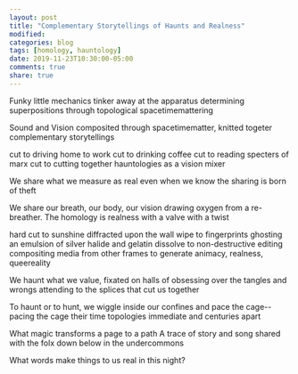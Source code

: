 ```yaml
---
layout: post
title: "Complementary Storytellings of Haunts and Realness"
modified:
categories: blog
tags: [homology, hauntology]
date: 2019-11-23T10:30:00-05:00
comments: true
share: true
---
```


Funky little mechanics
tinker away 
at the apparatus
determining superpositions
through topological 
spacetimemattering 

Sound and Vision composited through
spacetimematter, knitted togeter
complementary storytellings

cut to driving home to work
cut to drinking coffee
cut to reading specters of marx
cut to cutting together 
hauntologies as a vision mixer 

We share what we measure as real
even when we know
the sharing
is born of theft

We share our breath, our body, our vision
drawing oxygen from a re-breather.
The homology is realness
with a valve with a twist

hard cut to sunshine diffracted upon the wall
wipe to fingerprints ghosting an emulsion of silver halide and gelatin
dissolve to non-destructive editing
compositing media from other frames
to generate animacy, realness, queereality

We haunt what we value,
fixated on halls of 
obsessing over the tangles and wrongs
attending to the splices that 
cut us together

To haunt or to hunt, 
we wiggle inside our confines
and pace the cage--pacing the cage
their time topologies immediate and centuries apart

What magic transforms a page to a path
A trace of story and song 
shared with the folx down
below
in
the
undercommons

What words make things to us real
in this night? 
